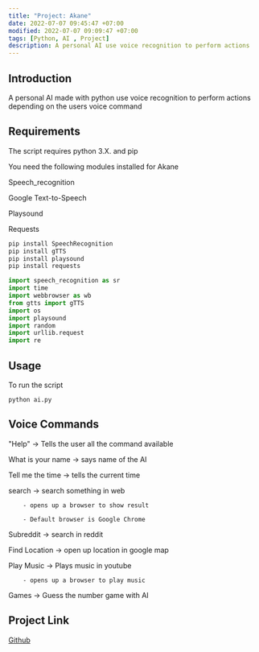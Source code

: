 ```yaml
---
title: "Project: Akane"
date: 2022-07-07 09:45:47 +07:00
modified: 2022-07-07 09:09:47 +07:00
tags: [Python, AI , Project]
description: A personal AI use voice recognition to perform actions
---
```


## Introduction
A personal AI made with python use voice recognition to perform actions depending on the users voice command

## Requirements

The script requires python 3.X. and pip

You need the following modules installed for Akane

Speech_recognition

Google Text-to-Speech

Playsound

Requests

```python
pip install SpeechRecognition
pip install gTTS
pip install playsound
pip install requests
```


```python
import speech_recognition as sr
import time
import webbrowser as wb
from gtts import gTTS
import os
import playsound
import random
import urllib.request
import re
```

## Usage

To run the script

`python ai.py`

## Voice Commands

"Help" → Tells the user all the command available

 What is your name → says name of the AI

Tell me the time → tells the current time

search → search something in web
    
        - opens up a browser to show result
    
        - Default browser is Google Chrome

Subreddit → search in reddit

Find Location → open up location in google map

Play Music → Plays music in youtube
        
        - opens up a browser to play music

Games → Guess the number game with AI

## Project Link
[Github](https://github.com/limon768/Akane-1.7)





